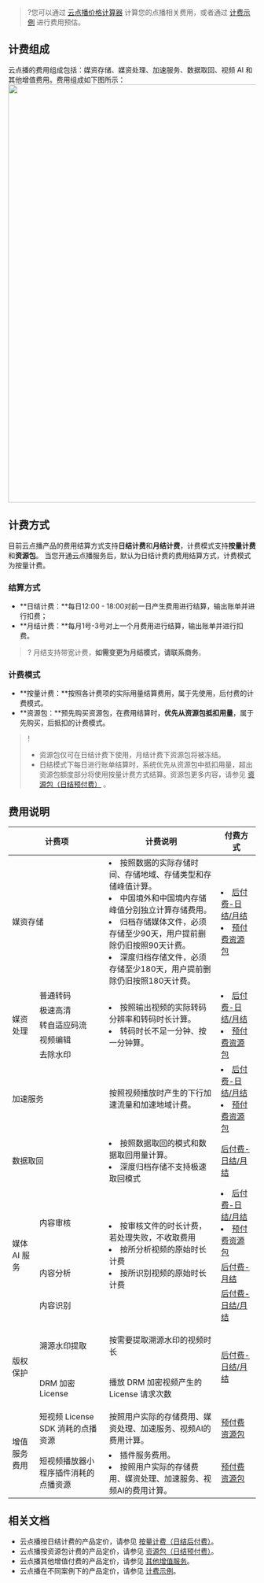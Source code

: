 >?您可以通过 [云点播价格计算器](https://buy.cloud.tencent.com/price/vod/calculator ) 计算您的点播相关费用，或者通过 [计费示例](https://cloud.tencent.com/document/product/266/33810) 进行费用预估。

## 计费组成
云点播的费用组成包括：媒资存储、媒资处理、加速服务、数据取回、视频 AI 和其他增值费用。费用组成如下图所示：  
<img src="https://qcloudimg.tencent-cloud.cn/raw/d0394be7ae4353ff94e79c54db8f2de7.png" width="850">

## 计费方式

目前云点播产品的费用结算方式支持**日结计费**和**月结计费**，计费模式支持**按量计费**和**资源包**。
当您开通云点播服务后，默认为日结计费的费用结算方式，计费模式为按量计费。

### 结算方式

- **日结计费：**每日12:00 - 18:00对前一日产生费用进行结算，输出账单并进行扣费；
- **月结计费：**每月1号-3号对上一个月费用进行结算，输出账单并进行扣费。

>? 月结支持带宽计费，**如需变更为月结模式，请联系商务**。

### 计费模式

- **按量计费：**按照各计费项的实际用量结算费用，属于先使用，后付费的计费模式。
- **资源包：**预先购买资源包，在费用结算时，**优先从资源包抵扣用量**，属于先购买，后抵扣的计费模式。


> ! 
>
> - 资源包仅可在日结计费下使用，月结计费下资源包将被冻结。
> - 日结模式下每日进行账单结算时，系统优先从资源包中抵扣用量，超出资源包额度部分将使用按量计费方式结算。资源包更多内容，请参见  [资源包（日结预付费）](https://cloud.tencent.com/document/product/266/14667) 。

## 费用说明

<table>
<thead>
<tr>
<th width="150px" colspan=2>计费项</th>
<th>计费说明</th>
<th>付费方式</th>
</tr>
</thead>
<tbody><tr>
<td colspan=2>媒资存储</td>
<td><li>按照数据的实际存储时间、存储地域、存储类型和存储峰值计算。</li><li>中国境外和中国境内存储峰值分别独立计算存储费用。</li><li>归档存储媒体文件，必须存储至少90天，用户提前删除仍旧按照90天计费。</li><li>深度归档存储文件，必须存储至少180天，用户提前删除仍旧按照180天计费。</li></td>
<td><li><a href="https://cloud.tencent.com/document/product/266/14666#media_storage">后付费-日结/月结</a></li><li><a href="https://cloud.tencent.com/document/product/266/14667#storage_page">预付费资源包</a></li></td>
</tr>
<tr>
<td rowspan=5 >媒资处理</td>
<td>普通转码</td>
<td rowspan=5><li>按照输出视频的实际转码分辨率和转码时长计算。</li><li>转码时长不足一分钟、按一分钟算。</li></td>
<td rowspan=5><li><a href="https://cloud.tencent.com/document/product/266/14666#trans">后付费-日结/月结</a></li><li><a href="https://cloud.tencent.com/document/product/266/14667#ntrans_page
">预付费资源包</a></li></td>
</tr>
<tr>
<td>极速高清</td>
</tr>
<tr>
<td>转自适应码流</td>
</tr>
<tr>
<td>视频编辑</td>
</tr>
<tr>
<td>去除水印</td>
</tr>
<tr>
<td colspan=2>加速服务</td>
<td>按照视频播放时产生的下行加速流量和加速地域计费。</td>
<td><li><a href="https://cloud.tencent.com/document/product/266/14666#speed">后付费-日结/月结</a></li><li><a href="https://cloud.tencent.com/document/product/266/14667#.E6.B5.81.E9.87.8F.E8.B5.84.E6.BA.90.E5.8C.85">预付费资源包</a></li></td>
</tr>
<tr>
<td colspan=2>数据取回</td>
<td><li>按照数据取回的模式和数据取回用量计算。</li><li>深度归档存储不支持极速取回模式</li></td>
<td><a href="https://cloud.tencent.com/document/product/266/14666#media_retake">后付费-日结/月结</a></td>
</tr>
<tr>
<td rowspan=3>媒体 AI 服务</td>
<td>内容审核</td>
<td rowspan=3><li>按审核文件的时长计费，若处理失败，不收取费用</li><li>按所分析视频的原始时长计费</li><li>按所识别视频的原始时长计费</li></td>
<td><li><a href="https://cloud.tencent.com/document/product/266/14666#media_AI">后付费-日结/月结</a></li><li><a href="https://cloud.tencent.com/document/product/266/14667#check_page">预付费资源包</a></li></td>
</tr>
<tr>
<td>内容分析</td>
<td><a href="https://cloud.tencent.com/document/product/266/14666#.E5.86.85.E5.AE.B9.E5.88.86.E6.9E.90.E7.B1.BB">后付费-月结</a></td>
</tr>
   <tr>
      <td>内容识别</td>
      <td><a href="https://cloud.tencent.com/document/product/266/14666#identification">后付费-日结/月结</a></td>
   </tr>
<tr>
<td  colspan="1" rowspan="2" align="" valign="" ><p>版权保护</p></td>
<td  colspan="1" rowspan="1" align="" valign="" ><p>溯源水印提取</p></td>
<td  colspan="1" rowspan="1" align="" valign="" ><p>按需要提取溯源水印的视频时长</p></td>
<td  colspan="1" rowspan="2" align="" valign="" ><p><a href="https://cloud.tencent.com/document/product/266/14666#speed">后付费-日结/月结</a></p></td>
</tr>

<tr>
<td  colspan="1" rowspan="1" align="" valign="" ><p>DRM 加密 License</p></td>
<td  colspan="1" rowspan="1" align="" valign="" ><p>播放 DRM 加密视频产生的 License 请求次数</p></td>
</tr>
<tr>
<td rowspan=2>增值服务费用</td>
<td>短视频 License SDK 消耗的点播资源</td>
<td>按照用户实际的存储费用、媒资处理、加速服务、视频AI的费用计算。</td>
<td><a href="https://cloud.tencent.com/document/product/266/33149#License">预付费资源包</a></td>
</tr>
<tr>
<td>短视频播放器小程序插件消耗的点播资源</td>
<td><li>插件服务费用。</li><li>按照用户实际的存储费用、媒资处理、加速服务、视频AI的费用计算。</li></td>
<td><a href="https://cloud.tencent.com/document/product/266/33149#Plugin">预付费资源包</a></td>
</tr>
</tbody></table>


## 相关文档

- 云点播按日结计费的产品定价，请参见 [按量计费（日结后付费）](https://cloud.tencent.com/document/product/266/14666)。
- 云点播按资源包计费的产品定价，请参见 [资源包（日结预付费）](https://cloud.tencent.com/document/product/266/14667)。
- 云点播其他增值付费的产品定价，请参见 [其他增值服务](https://cloud.tencent.com/document/product/266/33149)。
- 云点播在不同案例下的产品定价，请参见 [计费示例](https://cloud.tencent.com/document/product/266/33810)。
